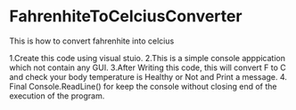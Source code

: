 # FahrenhiteToCelciusConverter
This is how to convert fahrenhite into celcius

1.Create this code using visual stuio.
2.This is a simple console apppication which not contain any GUI.
3.After Writing this code, this will convert F to C and check your body temperature is Healthy or Not and Print a message.
4. Final Console.ReadLine() for keep the console without closing end of the execution of the program.
